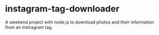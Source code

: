 # instagram-tag-downloader
A weekend project with node.js to download photos and their information from an instragram tag.
